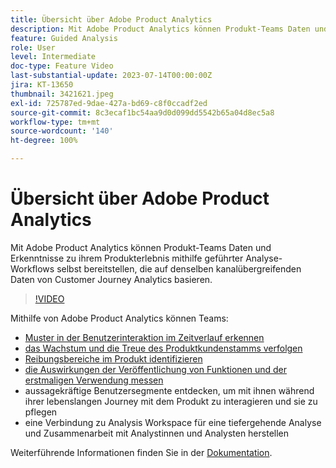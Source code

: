 ```yaml
---
title: Übersicht über Adobe Product Analytics
description: Mit Adobe Product Analytics können Produkt-Teams Daten und Erkenntnisse zu ihrem Produkterlebnis mithilfe geführter Analyse-Workflows selbst bereitstellen, die auf denselben kanalübergreifenden Daten von Customer Journey Analytics basieren.
feature: Guided Analysis
role: User
level: Intermediate
doc-type: Feature Video
last-substantial-update: 2023-07-14T00:00:00Z
jira: KT-13650
thumbnail: 3421621.jpeg
exl-id: 725787ed-9dae-427a-bd69-c8f0ccadf2ed
source-git-commit: 8c3ecaf1bc54aa9d0d099dd5542b65a04d8ec5a8
workflow-type: tm+mt
source-wordcount: '140'
ht-degree: 100%

---
```


# Übersicht über Adobe Product Analytics

Mit Adobe Product Analytics können Produkt-Teams Daten und Erkenntnisse zu ihrem Produkterlebnis mithilfe geführter Analyse-Workflows selbst bereitstellen, die auf denselben kanalübergreifenden Daten von Customer Journey Analytics basieren.

>[!VIDEO](https://video.tv.adobe.com/v/3423510/?learn=on&captions=ger)

Mithilfe von Adobe Product Analytics können Teams:

* [Muster in der Benutzerinteraktion im Zeitverlauf erkennen](../guided-analysis/trends.md)
* [das Wachstum und die Treue des Produktkundenstamms verfolgen](../guided-analysis/active-growth.md)
* [Reibungsbereiche im Produkt identifizieren](../guided-analysis/funnel.md)
* [die Auswirkungen der Veröffentlichung von Funktionen und der erstmaligen Verwendung messen](../guided-analysis/release-impact.md)
* aussagekräftige Benutzersegmente entdecken, um mit ihnen während ihrer lebenslangen Journey mit dem Produkt zu interagieren und sie zu pflegen
* eine Verbindung zu Analysis Workspace für eine tiefergehende Analyse und Zusammenarbeit mit Analystinnen und Analysten herstellen

Weiterführende Informationen finden Sie in der [Dokumentation](https://experienceleague.adobe.com/de/docs/analytics-platform/using/guided-analysis/overview).
